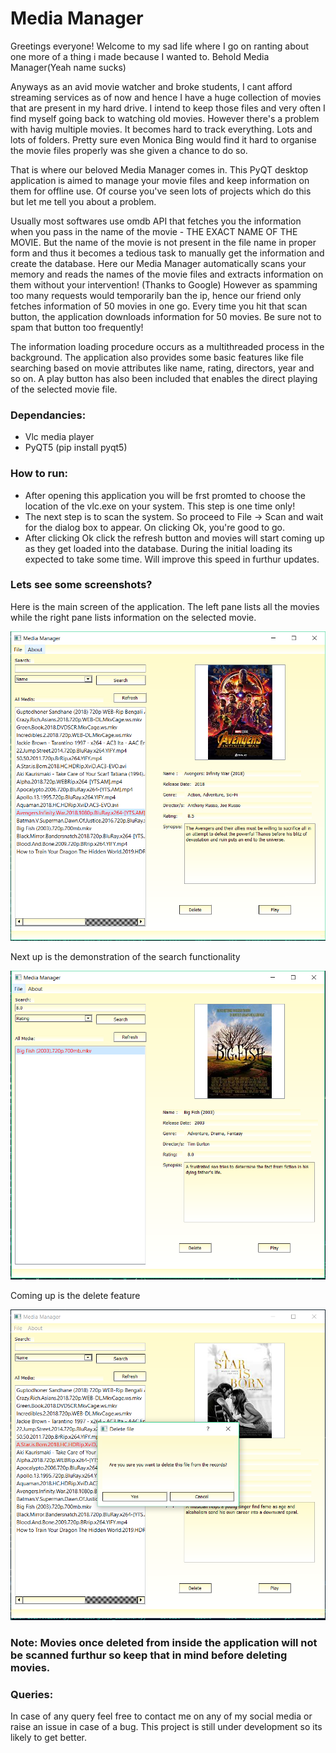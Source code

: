 # Media Manager

Greetings everyone! Welcome to my sad life where I go on ranting about one more of a thing i made because
I wanted to. Behold Media Manager(Yeah name sucks)

Anyways as an avid movie watcher and broke students, I cant afford streaming services as of now and hence I have 
a huge collection of movies that are present in my hard drive. I intend to keep those files and very often I find myself  going 
back to watching old movies. However there's a problem with havig multiple movies. It becomes hard to track everything. Lots and lots of folders. 
Pretty sure even Monica Bing would find it hard to organise the movie files properly was she given a chance to do so. 

That is where our beloved Media Manager comes in. This PyQT desktop application is aimed to manage your movie files and 
keep information on them for offline use. Of course you've seen lots of projects which do this but let me tell you about a problem. 

Usually most softwares use omdb API that fetches you the information when you pass in the name of the movie - THE EXACT NAME OF THE MOVIE.
But the name of the movie is not present in the file name in proper form and thus it becomes a tedious task to manually get the information and create the
database. Here our Media Manager automatically scans your memory and reads the names of the movie files and extracts information on them without
your intervention! (Thanks to Google) However as spamming too many requests would temporarily ban the ip, hence our friend only fetches information of 50
movies in one go. Every time you hit that scan button, the application downloads information for 50 movies. Be sure not to spam that button too frequently!

The information loading procedure occurs as a multithreaded process in the background. The application also provides some basic features like file
searching based on movie attributes like name, rating, directors, year and so on. A play button has also been included that enables the direct 
playing of the selected movie file. 

### Dependancies:

* Vlc media player
* PyQT5 (pip install pyqt5)

### How to run:

* After opening this application you will be frst promted to choose the location of the vlc.exe on your system. This step is one time only!
* The next step is to scan the system. So proceed to File -> Scan and wait for the dialog box to appear. On clicking Ok, you're good to go.
* After clicking Ok click the refresh button and movies will start coming up as they get loaded into the database. During the initial loading its expected to take some time. Will improve this speed in furthur updates. 

### Lets see some screenshots?

Here is the main screen of the application. The left pane lists all the movies while the 
right pane lists information on the selected movie.

![general](https://github.com/Arnie09/media_manager/blob/master/screenshots/general.PNG "Homescreen")

Next up is the demonstration of the search functionality 

![searching](https://github.com/Arnie09/media_manager/blob/master/screenshots/search.PNG "Search")

Coming up is the delete feature 

![deleting](https://github.com/Arnie09/media_manager/blob/master/screenshots/delete.PNG "Delete")



### Note: Movies once deleted from inside the application will not be scanned furthur so keep that in mind before deleting movies.

### Queries:

In case of any query feel free to contact me on any of my social media or raise an issue in case of a bug. This project is still under development so its likely
to get better. 
